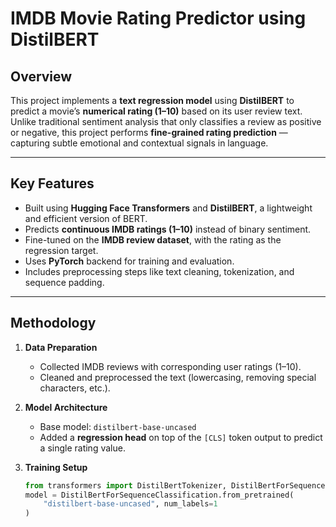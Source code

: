 #  IMDB Movie Rating Predictor using DistilBERT

## Overview
This project implements a **text regression model** using **DistilBERT** to predict a movie’s **numerical rating (1–10)** based on its user review text.  
Unlike traditional sentiment analysis that only classifies a review as positive or negative, this project performs **fine-grained rating prediction** — capturing subtle emotional and contextual signals in language.

---

## Key Features
- Built using **Hugging Face Transformers** and **DistilBERT**, a lightweight and efficient version of BERT.  
- Predicts **continuous IMDB ratings (1–10)** instead of binary sentiment.  
- Fine-tuned on the **IMDB review dataset**, with the rating as the regression target.  
- Uses **PyTorch** backend for training and evaluation.  
- Includes preprocessing steps like text cleaning, tokenization, and sequence padding.  

---

## Methodology
1. **Data Preparation**
   - Collected IMDB reviews with corresponding user ratings (1–10).
   - Cleaned and preprocessed the text (lowercasing, removing special characters, etc.).

2. **Model Architecture**
   - Base model: `distilbert-base-uncased`
   - Added a **regression head** on top of the `[CLS]` token output to predict a single rating value.

3. **Training Setup**
   ```python
   from transformers import DistilBertTokenizer, DistilBertForSequenceClassification
   model = DistilBertForSequenceClassification.from_pretrained(
       "distilbert-base-uncased", num_labels=1
   )
